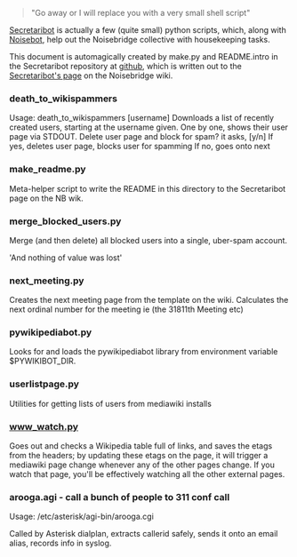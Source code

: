 <blockquote>
"Go away or I will replace you with a very small shell script"
</blockquote>

[Secretaribot](https://www.noisebridge.net/wiki/Secretaribot) is actually a few (quite small) python scripts, which, along with [Noisebot](https://www.noisebridge.net/wiki/Noisebot), help out the Noisebridge collective with housekeeping tasks.

This document is automagically created by make.py and README.intro in the
Secretaribot repository at [github](https://github.com/dannyob/secretaribot),
which is written out to the [Secretaribot's
page](https://www.noisebridge.net/wiki/Secretaribot) on the Noisebridge wiki. 

### death_to_wikispammers ###

Usage: death_to_wikispammers [username]
Downloads a list of recently created users, starting at the username given.
One by one, shows their user page via STDOUT.
Delete user page and block for spam? it asks, [y/n]
If yes, deletes user page, blocks user for spamming
If no, goes onto next

### make_readme.py ###

Meta-helper script to write the README in this directory to the Secretaribot page on the NB wik.

### merge_blocked_users.py ###

Merge (and then delete) all blocked users into a single, uber-spam account.

'And nothing of value was lost'

### next_meeting.py ###

Creates the next meeting page from the template on the wiki.
Calculates the next ordinal number for the meeting ie (the 31811th Meeting etc)

### pywikipediabot.py ###

Looks for and loads the pywikipediabot library from environment variable
$PYWIKIBOT_DIR.

### userlistpage.py ###

Utilities for getting lists of users from mediawiki installs

### www_watch.py ###

Goes out and checks a Wikipedia table full of links, and saves the etags from
the headers; by updating these etags on the page, it will trigger a mediawiki
page change whenever any of the other pages change. If you watch that page,
you'll be effectively watching all the other external pages.

### arooga.agi - call a bunch of people to 311 conf call ###

Usage: /etc/asterisk/agi-bin/arooga.cgi

Called by Asterisk dialplan, extracts callerid safely,
sends it onto an email alias, records info in syslog.
